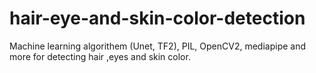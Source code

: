 # hair-eye-and-skin-color-detection
Machine learning algorithem (Unet, TF2), PIL, OpenCV2, mediapipe and more for detecting hair ,eyes and skin color.

